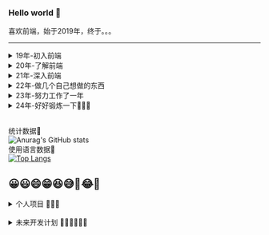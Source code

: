 ### Hello world 👋

喜欢前端，始于2019年，终于。。。

***

<details>
<summary>
19年-初入前端
</summary>

- 前端三大金刚 JavaScript/HTML5/css 基础
- jQuery
- PHP 基础
- MySQL 基础
- 做了一个自己的网站，技术栈为前端jQuery+后端php

</details>

<details>
<summary>
20年-了解前端
</summary>

- thinkPHP3.2
- vue2.0全家桶
- 学了点react
- nuxt.js
- 花了几个月时间重写了上一年做的那个网站技术栈改为前端vue2x+nuxt.js后端thinkPHP3.2
- Redis
- Nginx
- python学了点皮毛，包括框架Django，但是环境太难搭学到勉强把教程看了，没有实践过。
- 看了几本图书，主要是三体
- 熟练使用Git版本管理工具
- 熟练使用typeScript
- 熟练使用webpack等前端构建工具
- 用layabox+typescript开发小游戏
- 做了10几款小游戏。
- 利用前端思想和游戏思想为公司写了个自我感觉还不错的layabox小游戏框架。
- 仿照vite的思想为layabox写了一个增量构建工具，打包速度从改行代码半分钟到1秒以内。

</details>

<details>
<summary>
21年-深入前端
</summary>

- 看几本图书，多抽点时间学习，锻炼身体，打打球啥的。
- 学习js的各个细节。
- 看书@红宝书✔️
- 看书@深入浅出node.js✔️
- 看书@你不知道的JavaScript上中卷✔️
- 看书@学习JavaScript数据结构与算法
- 看书@JavaScript设计模式与开发实践
- 看书@css揭秘✔️
- 看书@html5与css3核心技法✔️
- 看书@TypeScript编程✔️
- 复习正则表达式+看书@学习正则表达式✔️
- 学习tcp/ip协议族，了解基础
- 希望今年能找个稳定的，能干的开心的前端工作。

</details>

<details>
<summary>
22年-做几个自己想做的东西
</summary>

- 今年换了个公司
- 花了几个月把我的博客做好了嘿嘿✔️
- 装了台还不错的台式主机✔️
- 培养下产品思维
- 看书@git权威指南✔️
- 看书@算法图解
- 看书@算法导论

</details>

<details>
<summary>
23年-努力工作了一年
</summary>

- 勤勤恳恳在公司工作
- 做了很多个项目

</details>

<details>
<summary>
24年-好好锻炼一下🚀🚀🚀
</summary>

- 加油加油加油💪💪💪

</details>

<br/>统计数据🔻</br>
![Anurag's GitHub stats](https://github-readme-stats.vercel.app/api?username=yayaluoya&theme=blueberry&show_icons=true)
<br/>使用语言数据🔻</br>
[![Top Langs](https://github-readme-stats.vercel.app/api/top-langs/?username=yayaluoya&layout=compact)](https://github.com/yayaluoya)


😀😃😄😁😆😅🤣😂🙂
----

<details>
<summary>
个人项目 🍭🍭🍭
</summary>
  
- 站搜搜 🟢
  
  一个非常方便的导航网站，[站搜搜导航](https://www.zhansousou.com/mini)。技术栈为前端：vue2 + element + (nuxt.js + redis [后端渲染使用])，后端：php + thinkPHP3.2 + mysql。
  
- 微信小程序@每日随机事件 ⚪
  
  每天随机派发一个事件。技术栈为前端：vue3 + antd，微信小程序ts + sass + vant，后端：nest.js + mysql。
  
- 我的博客 🟢

  https://yayaluoya.dumogu.top/
  
  yayaluoya的个人博客。技术栈为前端：vue3 + element，后端：nest.js + mysql。
  
- 前端变量管理工具 🟢

  https://web-vars.top
  
  一个方便管理前端变量的工具网站。技术栈为前端：vue3 + element，后端：nest.js + mysql。
  
- 好玩的openAi 🟢

  https://openai.dumogu.top
  
  简单的调了一下openai的接口，非常不稳定，等GPT-4出来再继续搞吧。

- 像素大战聚力 🟢

https://pixels.dumogu.top/

大家一起配合在像素大战上展示一张完整图片的工具网站，技术栈为前端：vue3 + element，后端：nest.js + mysql。

- codess

https://codess.dumogu.top/

这是一个生成vscode代码片段的工具网站，配合有一个node的cli工具打包代码片段。技术栈为前端 vue3 + element，后端：express.js + mysql。cli 纯ts写的。
  
</details>
<br/>
<details>
<summary>
未来开发计划 🏳️‍🌈🏳️‍🌈🏳️‍🌈
</summary>
  看不见😛😛😛
</details>

